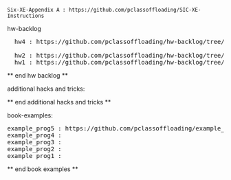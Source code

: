 
```
Six-XE-Appendix A : https://github.com/pclassoffloading/SIC-XE-Instructions
```
hw-backlog
<pre>
  hw4 : https://github.com/pclassoffloading/hw-backlog/tree/master/hw4
  
  hw2 : https://github.com/pclassoffloading/hw-backlog/tree/master/hw2
  hw1 : https://github.com/pclassoffloading/hw-backlog/tree/master/hw1
</pre>
** end hw backlog ** 

additional hacks and tricks:

** end additional hacks and tricks **

book-examples:
<pre>
example_prog5 : https://github.com/pclassoffloading/example_prog5/blob/master/second_attempt_arraysum
example_prog4 : 
example_prog3 : 
example_prog2 : 
example_prog1 : 
</pre>

** end book examples **

